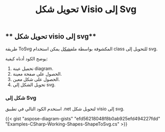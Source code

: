﻿---
title: تحويل شكل Visio إلى Svg
type: docs
weight: 10
url: /ar/net/convert-a-visio-shape-to-svg/
description: يشرح هذا القسم كيفية تحويل شكل visio إلى svg باستخدام Aspose.Diagram.
---
## ** تحويل شكل visio إلى svg**
 طريقة ToSvg المكشوفة بواسطة ملف[شكل](http://www.aspose.com/api/net/diagram/aspose.diagram/shape) يمكن استخدام class للتحويل إلى svg.

يوضح الكود أدناه كيفية:

1. تحميل عينة diagram.
1. الحصول على صفحة معينة.
1. الحصول على شكل معين.
1. تحويل الشكل إلى svg.
### **شكل إلى Svg**
استخدم الكود التالي في تطبيق .net لتحويل شكل visio إلى svg.

{{< gist "aspose-diagram-gists" "efd56218048f8b0ab925efd494227fdd" "Examples-CSharp-Working-Shapes-ShapeToSvg.cs" >}}

